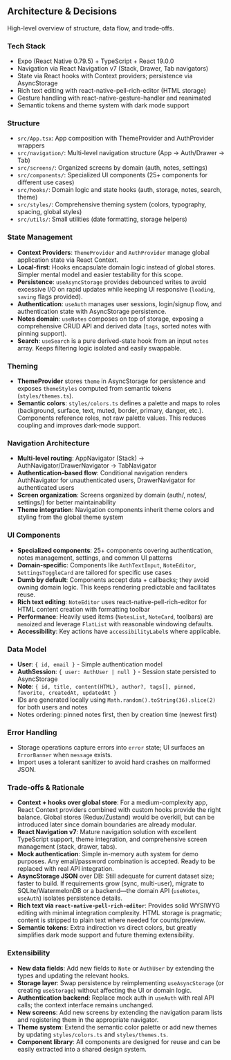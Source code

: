 ## Architecture & Decisions

High-level overview of structure, data flow, and trade‑offs.

### Tech Stack

- Expo (React Native 0.79.5) + TypeScript + React 19.0.0
- Navigation via React Navigation v7 (Stack, Drawer, Tab navigators)
- State via React hooks with Context providers; persistence via AsyncStorage
- Rich text editing with react-native-pell-rich-editor (HTML storage)
- Gesture handling with react-native-gesture-handler and reanimated
- Semantic tokens and theme system with dark mode support

### Structure

- `src/App.tsx`: App composition with ThemeProvider and AuthProvider wrappers
- `src/navigation/`: Multi-level navigation structure (App → Auth/Drawer → Tab)
- `src/screens/`: Organized screens by domain (auth, notes, settings)
- `src/components/`: Specialized UI components (25+ components for different use cases)
- `src/hooks/`: Domain logic and state hooks (auth, storage, notes, search, theme)
- `src/styles/`: Comprehensive theming system (colors, typography, spacing, global styles)
- `src/utils/`: Small utilities (date formatting, storage helpers)

### State Management

- **Context Providers**: `ThemeProvider` and `AuthProvider` manage global application state via React Context.
- **Local-first**: Hooks encapsulate domain logic instead of global stores. Simpler mental model and easier testability for this scope.
- **Persistence**: `useAsyncStorage` provides debounced writes to avoid excessive I/O on rapid updates while keeping UI responsive (`loading`, `saving` flags provided).
- **Authentication**: `useAuth` manages user sessions, login/signup flow, and authentication state with AsyncStorage persistence.
- **Notes domain**: `useNotes` composes on top of storage, exposing a comprehensive CRUD API and derived data (`tags`, sorted notes with pinning support).
- **Search**: `useSearch` is a pure derived-state hook from an input `notes` array. Keeps filtering logic isolated and easily swappable.

### Theming

- **ThemeProvider** stores `theme` in AsyncStorage for persistence and exposes `themeStyles` computed from semantic tokens (`styles/themes.ts`).
- **Semantic colors**: `styles/colors.ts` defines a palette and maps to roles (background, surface, text, muted, border, primary, danger, etc.). Components reference roles, not raw palette values. This reduces coupling and improves dark‑mode support.

### Navigation Architecture

- **Multi-level routing**: AppNavigator (Stack) → AuthNavigator/DrawerNavigator → TabNavigator
- **Authentication-based flow**: Conditional navigation renders AuthNavigator for unauthenticated users, DrawerNavigator for authenticated users
- **Screen organization**: Screens organized by domain (auth/, notes/, settings/) for better maintainability
- **Theme integration**: Navigation components inherit theme colors and styling from the global theme system

### UI Components

- **Specialized components**: 25+ components covering authentication, notes management, settings, and common UI patterns
- **Domain-specific**: Components like `AuthTextInput`, `NoteEditor`, `SettingsToggleCard` are tailored for specific use cases
- **Dumb by default**: Components accept data + callbacks; they avoid owning domain logic. This keeps rendering predictable and facilitates reuse.
- **Rich text editing**: `NoteEditor` uses react-native-pell-rich-editor for HTML content creation with formatting toolbar
- **Performance**: Heavily used items (`NotesList`, `NoteCard`, toolbars) are `memo`ized and leverage `FlatList` with reasonable windowing defaults.
- **Accessibility**: Key actions have `accessibilityLabel`s where applicable.

### Data Model

- **User**: `{ id, email }` - Simple authentication model
- **AuthSession**: `{ user: AuthUser | null }` - Session state persisted to AsyncStorage
- **Note**: `{ id, title, content(HTML), author?, tags[], pinned, favorite, createdAt, updatedAt }`
- IDs are generated locally using `Math.random().toString(36).slice(2)` for both users and notes
- Notes ordering: pinned notes first, then by creation time (newest first)

### Error Handling

- Storage operations capture errors into `error` state; UI surfaces an `ErrorBanner` when `message` exists.
- Import uses a tolerant sanitizer to avoid hard crashes on malformed JSON.

### Trade‑offs & Rationale

- **Context + hooks over global store**: For a medium-complexity app, React Context providers combined with custom hooks provide the right balance. Global stores (Redux/Zustand) would be overkill, but can be introduced later since domain boundaries are already modular.
- **React Navigation v7**: Mature navigation solution with excellent TypeScript support, theme integration, and comprehensive screen management (stack, drawer, tabs).
- **Mock authentication**: Simple in-memory auth system for demo purposes. Any email/password combination is accepted. Ready to be replaced with real API integration.
- **AsyncStorage JSON** over DB: Still adequate for current dataset size; faster to build. If requirements grow (sync, multi-user), migrate to SQLite/WatermelonDB or a backend—the domain API (`useNotes`, `useAuth`) isolates persistence details.
- **Rich text via `react-native-pell-rich-editor`**: Provides solid WYSIWYG editing with minimal integration complexity. HTML storage is pragmatic; content is stripped to plain text where needed for counts/preview.
- **Semantic tokens**: Extra indirection vs direct colors, but greatly simplifies dark mode support and future theming extensibility.

### Extensibility

- **New data fields**: Add new fields to `Note` or `AuthUser` by extending the types and updating the relevant hooks.
- **Storage layer**: Swap persistence by reimplementing `useAsyncStorage` (or creating `useStorage`) without affecting the UI or domain logic.
- **Authentication backend**: Replace mock auth in `useAuth` with real API calls; the context interface remains unchanged.
- **New screens**: Add new screens by extending the navigation param lists and registering them in the appropriate navigator.
- **Theme system**: Extend the semantic color palette or add new themes by updating `styles/colors.ts` and `styles/themes.ts`.
- **Component library**: All components are designed for reuse and can be easily extracted into a shared design system.
